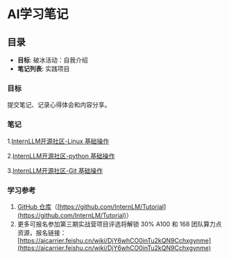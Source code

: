 # AI学习笔记

## 目录

- **目标**: 破冰活动：自我介绍
- **笔记列表**: 实践项目


### 目标

提交笔记、记录心得体会和内容分享。

### 笔记
1.[InternLLM开源社区-Linux 基础操作](https://zhuanlan.zhihu.com/p/708102661)

2.[InternLLM开源社区-python 基础操作](https://zhuanlan.zhihu.com/p/708113577)

3.[InternLLM开源社区-Git 基础操作](https://zhuanlan.zhihu.com/p/708194831)

### 学习参考
1. [GitHub 仓库](https://github.com/InternLM/Tutorial)（<u>[https://github.com/InternLM/Tutorial](https://github.com/InternLM/Tutorial)</u>）
2. 更多可报名参加第三期实战营项目评选将解锁 30% A100 和 168 团队算力点资源，报名链接：[https://aicarrier.feishu.cn/wiki/DjY6whCO0inTu2kQN9Cchxgynme](https://aicarrier.feishu.cn/wiki/DjY6whCO0inTu2kQN9Cchxgynme)




